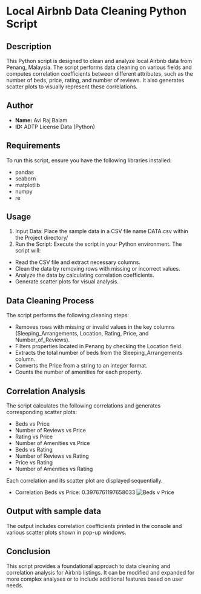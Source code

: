 # Local Airbnb Data Cleaning Python Script

## Description
This Python script is designed to clean and analyze local Airbnb data from Penang, Malaysia. The script performs data cleaning on various fields and computes correlation coefficients between different attributes, such as the number of beds, price, rating, and number of reviews. It also generates scatter plots to visually represent these correlations.

## Author
- **Name:** Avi Raj Balam
- **ID:** ADTP License Data (Python)

## Requirements
To run this script, ensure you have the following libraries installed:
- pandas
- seaborn
- matplotlib
- numpy
- re

## Usage
1. Input Data: Place the sample data in a CSV file name DATA.csv within the Project directory/
2. Run the Script: Execute the script in your Python environment. The script will:
- Read the CSV file and extract necessary columns.
- Clean the data by removing rows with missing or incorrect values.
- Analyze the data by calculating correlation coefficients.
- Generate scatter plots for visual analysis.

## Data Cleaning Process
The script performs the following cleaning steps:
- Removes rows with missing or invalid values in the key columns (Sleeping_Arrangements, Location, Rating, Price, and Number_of_Reviews).
- Filters properties located in Penang by checking the Location field.
- Extracts the total number of beds from the Sleeping_Arrangements column.
- Converts the Price from a string to an integer format.
- Counts the number of amenities for each property.

## Correlation Analysis
The script calculates the following correlations and generates corresponding scatter plots:

- Beds vs Price
- Number of Reviews vs Price
- Rating vs Price
- Number of Amenities vs Price
- Beds vs Rating
- Number of Reviews vs Rating
- Price vs Rating
- Number of Amenities vs Rating

Each correlation and its scatter plot are displayed sequentially.
- Correlation Beds vs Price: 0.3976761197658033
  ![Beds v Price](https://github.com/user-attachments/assets/052f9e16-33f7-4a75-9e43-6f9afc13bfe6)


## Output with sample data
The output includes correlation coefficients printed in the console and various scatter plots shown in pop-up windows.


## Conclusion
This script provides a foundational approach to data cleaning and correlation analysis for Airbnb listings. It can be modified and expanded for more complex analyses or to include additional features based on user needs.
